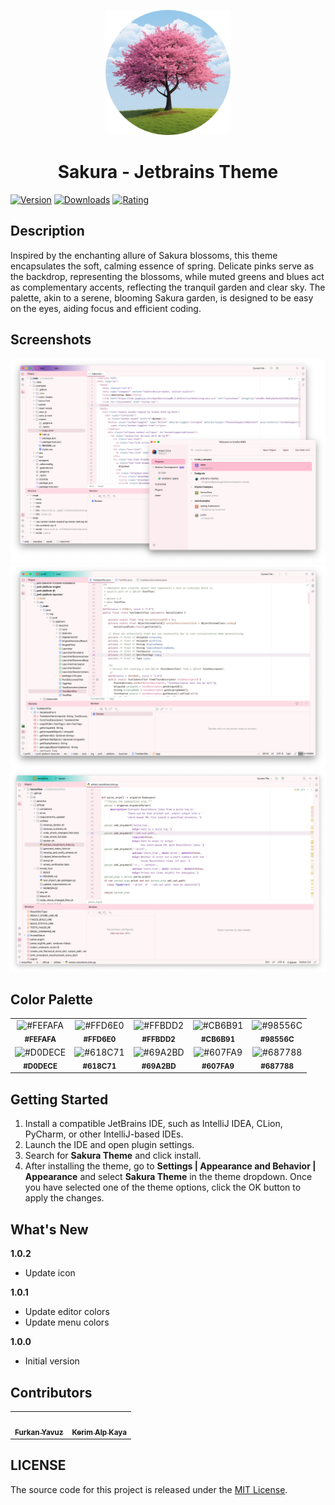 <p align="center">
   <a href="https://plugins.jetbrains.com/plugin/22872-sakura-theme">
    <img src="icon.png" alt="Logo" width=200>
  </a>
</p>

<h1 align="center">
Sakura - Jetbrains Theme
</h1>

[![Version](https://img.shields.io/jetbrains/plugin/v/22872-sakura-theme.svg?label=Version&style=for-the-badge&logo=jetbrains)](https://plugins.jetbrains.com/plugin/22872-sakura-theme)
[![Downloads](https://img.shields.io/jetbrains/plugin/d/22872-sakura-theme.svg?style=for-the-badge&logo=jetbrains)](https://plugins.jetbrains.com/plugin/22872-sakura-theme)
[![Rating](https://img.shields.io/jetbrains/plugin/r/rating/22872-sakura-theme?label=Rating&style=for-the-badge&logo=jetbrains)](https://plugins.jetbrains.com/plugin/22872-sakura-theme)

## Description

Inspired by the enchanting allure of Sakura blossoms, this theme encapsulates the soft, calming essence of spring.
Delicate pinks serve as the backdrop, representing the blossoms, while muted greens and blues act as
complementary accents, reflecting the tranquil garden and clear sky. The palette, akin to a serene, blooming Sakura
garden, is designed to be easy on the eyes, aiding focus and efficient coding.

## Screenshots

<img src="screenshot-1.png" alt="screenshot">
<img src="screenshot-2.png" alt="screenshot">
<img src="screenshot-3.png" alt="screenshot">

## Color Palette

<table>
   <tr>
      <td align="center"><img src="https://codigrate.com/util/color/FEFAFA.png" alt="#FEFAFA"><br/><sub><b>#FEFAFA</b></sub><br/></td>
      <td align="center"><img src="https://codigrate.com/util/color/FFD6E0.png" alt="#FFD6E0"><br/><sub><b>#FFD6E0</b></sub><br/></td>
      <td align="center"><img src="https://codigrate.com/util/color/FFBDD2.png" alt="#FFBDD2"><br/><sub><b>#FFBDD2</b></sub><br/></td>
      <td align="center"><img src="https://codigrate.com/util/color/CB6B91.png" alt="#CB6B91"><br/><sub><b>#CB6B91</b></sub><br/></td>
      <td align="center"><img src="https://codigrate.com/util/color/98556C.png" alt="#98556C"><br/><sub><b>#98556C</b></sub><br/></td>
   </tr>
   <tr>
      <td align="center"><img src="https://codigrate.com/util/color/D0DECE.png" alt="#D0DECE"><br/><sub><b>#D0DECE</b></sub><br/></td>
      <td align="center"><img src="https://codigrate.com/util/color/618C71.png" alt="#618C71"><br/><sub><b>#618C71</b></sub><br/></td>
      <td align="center"><img src="https://codigrate.com/util/color/69A2BD.png" alt="#69A2BD"><br/><sub><b>#69A2BD</b></sub><br/></td>
      <td align="center"><img src="https://codigrate.com/util/color/607FA9.png" alt="#607FA9"><br/><sub><b>#607FA9</b></sub><br/></td>
      <td align="center"><img src="https://codigrate.com/util/color/687788.png" alt="#687788"><br/><sub><b>#687788</b></sub><br/></td>
   </tr>
</table>

## Getting Started

1. Install a compatible JetBrains IDE, such as IntelliJ IDEA, CLion, PyCharm, or other IntelliJ-based IDEs.
2. Launch the IDE and open plugin settings.
3. Search for **Sakura Theme** and click install.
4. After installing the theme, go to **Settings | Appearance and Behavior | Appearance** and select **Sakura Theme** in
   the theme dropdown. Once you have selected one of the theme options, click the OK button to apply the changes.

## What's New

<b>1.0.2</b>
<ul>
    <li>
        Update icon
    </li>
</ul>
<b>1.0.1</b>
<ul>
    <li>
        Update editor colors
    </li>
    <li>
        Update menu colors
    </li>
</ul>
<b>1.0.0</b>
<ul>
    <li>
        Initial version
    </li>
</ul>

## Contributors

<!-- ALL-CONTRIBUTORS-LIST:START - Do not remove or modify this section -->
<!-- prettier-ignore-start -->
<!-- markdownlint-disable -->
<table>
  <tr>
    <td align="center"><a href="https://github.com/furknyavuz"><img src="https://avatars0.githubusercontent.com/u/2248168?s=460&u=435ef6ade0785a7a135ce56cae751fb3ade1d126&v=4" width="100px;" alt=""/><br /><sub><b>Furkan Yavuz</b></sub></a><br /></td>
    <td align="center"><a href="https://github.com/kerimalp"><img src="https://avatars.githubusercontent.com/u/90132495?v=4" width="100px;" alt=""/><br /><sub><b>Kerim Alp Kaya</b></sub></a><br /></td>
  </tr>
</table>

<!-- markdownlint-enable -->
<!-- prettier-ignore-end -->

<!-- ALL-CONTRIBUTORS-LIST:END -->

## LICENSE

The source code for this project is released under the [MIT License](LICENSE).
